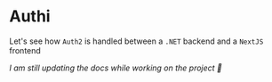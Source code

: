 # Authi

Let's see how `Auth2` is handled between a `.NET` backend and a `NextJS` frontend

_I am still updating the docs while working on the project 🙂_
